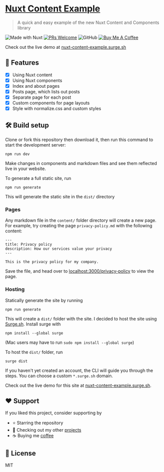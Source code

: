 # [Nuxt Content Example](https://nuxt-content-example.surge.sh/)
> A quick and easy example of the new Nuxt Content and Components library

![Made with Nuxt](https://img.shields.io/badge/Made%20With-Nuxt-008c78?style=flat-square)
[![PRs Welcome](https://img.shields.io/badge/PRs-welcome-brightgreen.svg?style=flat-square)](http://makeapullrequest.com)
![GitHub](https://img.shields.io/github/license/ninest/nuxt-content-example?style=flat-square)
[![Buy Me A Coffee](https://img.shields.io/badge/Donate-Buy%20Me%20A%20Coffee-orange.svg?style=flat-square)](https://www.buymeacoffee.com/ninest)

Check out the live demo at [nuxt-content-example.surge.sh](https://nuxt-content-example.surge.sh/)

## 🚀 Features
- [x] Using Nuxt content
- [x] Using Nuxt components
- [x] Index and about pages
- [x] Posts page, which lists out posts
- [x] Separate page for each post
- [x] Custom components for page layouts
- [x] Style with normalize.css and custom styles

## 🛠 Build setup
Clone or fork this repository then download it, then run this command to start the development server:

```
npm run dev
```

Make changes in components and markdown files and see them reflected live in your website.

To generate a full static site, run

```
npm run generate
```

This will generate the static site in the `dist/` directory

### Pages
Any markdown file in the `content/` folder directory will create a new page. For example, try creating the page `privacy-policy.md` with the following content:

```
---
title: Privacy policy
description: How our services value your privacy
---

This is the privacy policy for my company.
```

Save the file, and head over to [localhost:3000/privacy-policy](http://localhost:3000/privacy-policy) to view the page.

### Hosting
Statically generate the site by running

```
npm run generate
```

This will create a `dist/` folder with the site. I decided to host the site using [Surge.sh](surge.sh). Install surge with 

```
npm install --global surge
```

(Mac users may have to run `sudo npm install --global surge`)


To host the `dist/` folder, run


```
surge dist
```

If you haven't yet created an account, the CLI will guide you through the steps. You can choose a custom `*.surge.sh` domain.

Check out the live demo for this site at [nuxt-content-example.surge.sh](https://nuxt-content-example.surge.sh/).

## ♥️ Support
If you liked this project, consider supporting by
- ⭐️ Starring the repository
- 🎒 Checking out my other [projects](https://github.com/ninest)
- ☕️ Buying me [coffee](https://www.buymeacoffee.com/ninest)

## 📜 License
MIT